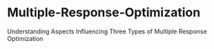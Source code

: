 # Multiple-Response-Optimization
Understanding Aspects Influencing Three Types of Multiple Response Optimization
